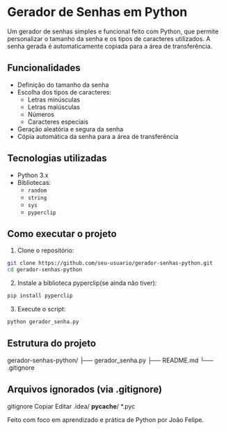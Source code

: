 #  Gerador de Senhas em Python

Um gerador de senhas simples e funcional feito com Python, que permite personalizar o tamanho da senha e os tipos de caracteres utilizados. A senha gerada é automaticamente copiada para a área de transferência.

## Funcionalidades

- Definição do tamanho da senha
- Escolha dos tipos de caracteres:
  - Letras minúsculas
  - Letras maiúsculas
  - Números
  - Caracteres especiais
- Geração aleatória e segura da senha
- Cópia automática da senha para a área de transferência

##  Tecnologias utilizadas

- Python 3.x
- Bibliotecas:
  - `random`
  - `string`
  - `sys`
  - `pyperclip`

##  Como executar o projeto

1. Clone o repositório:

```bash
git clone https://github.com/seu-usuario/gerador-senhas-python.git
cd gerador-senhas-python
```
2. Instale a biblioteca pyperclip(se ainda não tiver):

```bash
pip install pyperclip
```
3. Execute o script:

```bash
python gerador_senha.py
```
## Estrutura do projeto
gerador-senhas-python/
├── gerador_senha.py
├── README.md
└── .gitignore

## Arquivos ignorados (via .gitignore)
gitignore
Copiar
Editar
.idea/
__pycache__/
*.pyc

Feito com foco em aprendizado e prática de Python por João Felipe.
